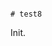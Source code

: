                                                                                                                                                                                                                                                                                                                                                                                                                                                                                                                                                                                                                                                                                           # test8

Init.
